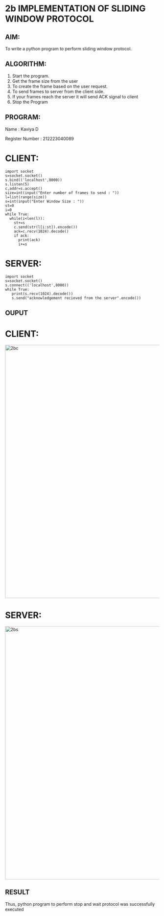 # 2b IMPLEMENTATION OF SLIDING WINDOW PROTOCOL
## AIM:
To write a python program to perform sliding window protocol.


## ALGORITHM:
1. Start the program.
2. Get the frame size from the user
3. To create the frame based on the user request.
4. To send frames to server from the client side.
5. If your frames reach the server it will send ACK signal to client
6. Stop the Program
## PROGRAM:

Name : Kaviya D

Register Number : 212223040089


# CLIENT:
```
import socket
s=socket.socket()
s.bind(('localhost',8000))
s.listen(5)
c,addr=s.accept()
size=int(input("Enter number of frames to send : "))
l=list(range(size))
s=int(input("Enter Window Size : "))
st=0
i=0
while True:
  while(i<len(l)):
    st+=s
    c.send(str(l[i:st]).encode())
    ack=c.recv(1024).decode()
    if ack:
      print(ack)
      i+=s
```

# SERVER:
```
import socket
s=socket.socket()
s.connect(('localhost',8000))
while True: 
   print(s.recv(1024).decode())
   s.send("acknowledgement recieved from the server".encode())
```
## OUPUT
# CLIENT:

<img width="828" alt="2bc" src="https://github.com/user-attachments/assets/139481df-e5dc-4486-a671-a29e783f08c2">

# SERVER:

<img width="828" alt="2bs" src="https://github.com/user-attachments/assets/f41f6b44-4995-4a88-81dd-c43218051413">

## RESULT
Thus, python program to perform stop and wait protocol was successfully executed
